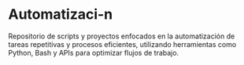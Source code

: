 # Automatizaci-n
Repositorio de scripts y proyectos enfocados en la automatización de tareas repetitivas y procesos eficientes, utilizando herramientas como Python, Bash y APIs para optimizar flujos de trabajo.
